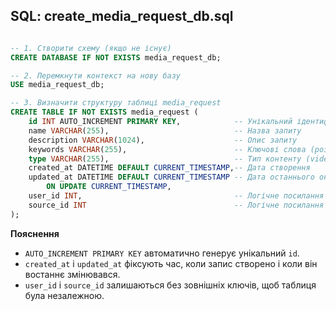 ## SQL: create_media_request_db.sql

```sql

-- 1. Створити схему (якщо не існує)
CREATE DATABASE IF NOT EXISTS media_request_db;

-- 2. Перемкнути контекст на нову базу
USE media_request_db;

-- 3. Визначити структуру таблиці media_request
CREATE TABLE IF NOT EXISTS media_request (
    id INT AUTO_INCREMENT PRIMARY KEY,            -- Унікальний ідентифікатор
    name VARCHAR(255),                            -- Назва запиту
    description VARCHAR(1024),                    -- Опис запиту
    keywords VARCHAR(255),                        -- Ключові слова (розділені комами)
    type VARCHAR(255),                            -- Тип контенту (video, audio, text)
    created_at DATETIME DEFAULT CURRENT_TIMESTAMP,-- Дата створення
    updated_at DATETIME DEFAULT CURRENT_TIMESTAMP -- Дата останнього оновлення
        ON UPDATE CURRENT_TIMESTAMP,
    user_id INT,                                  -- Логічне посилання на користувача
    source_id INT                                 -- Логічне посилання на джерело
);
```

**Пояснення**  
- `AUTO_INCREMENT PRIMARY KEY` автоматично генерує унікальний `id`.  
- `created_at` і `updated_at` фіксують час, коли запис створено і коли він востаннє змінювався.  
- `user_id` і `source_id` залишаються без зовнішніх ключів, щоб таблиця була незалежною.
